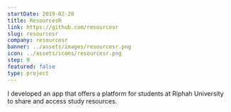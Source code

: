 ```yaml
---
startDate: 2019-02-20
title: ResourcesR
link: https://github.com/resourcesr
slug: resourcesr
company: resourcesr
banner: ../assets/images/resourcesr.png
icon: ../assets/icons/resourcesr.png
step: 9
featured: false
type: project
---
```


I developed an app that offers a platform for students at Riphah University to share and access study resources.

